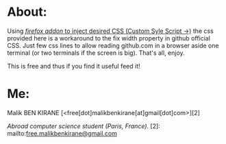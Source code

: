 # About:

Using [_firefox addon_ to inject desired CSS (Custom Syle Script ->)][1] the
css provided here is a workaround to the fix width property in github official
CSS. Just few  css lines to allow reading github.com in a browser aside one
terminal (or two terminals if the screen is big). That's all, enjoy.

This is free and thus if you find it useful feed it!

[1]: https://addons.mozilla.org/en-US/firefox/addon/custom-style-script/?src=search

# Me:

Malik BEN KIRANE [<free[dot]malikbenkirane[at]gmail[dot]com>][2]

_Abroad computer science student (Paris, France)._
[2]: mailto:free.malikbenkirane@gmail.com
